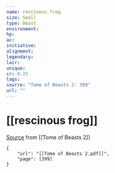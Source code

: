 ```yaml
---
name: rescinous frog
size: Small
type: Beast
environment: 
hp: 
ac: 
initiative: 
alignment: 
legendary: 
lair: 
unique: 
cr: 0.25
tags: 
source: "Tome of Beasts 2: 399"
url: ""
---
```

# [[rescinous frog]]

[Source](zotero://open-pdf/library/items/9UQIAB6R?page=399) from [[Tome of Beasts 2]]

```pdf
{
	"url": "[[Tome of Beasts 2.pdf]]",
	"page": [399]
}
```

